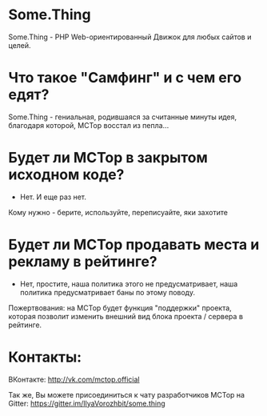 # Some.Thing
Some.Thing - PHP Web-ориентированный Движок для любых сайтов и целей.

# Что такое "Самфинг" и с чем его едят?
Some.Thing - гениальная, родившаяся за считанные минуты идея, благодаря которой, MCTop восстал из пепла... 

# Будет ли MCTop в закрытом исходном коде?
- Нет. И еще раз нет. 

Кому нужно - берите, используйте, переписуайте, яки захотите

# Будет ли MCTop продавать места и рекламу в рейтинге?
- Нет, простите, наша политика этого не предусматривает, наша политика предусматривает баны по этому поводу.

Пожертвования: на MCTop будет функция "поддержки" проекта, которая позволит изменить внешний вид блока проекта / сервера в рейтинге. 

# Контакты:

ВКонтакте: http://vk.com/mctop.official

Так же, Вы можете присоединиться к чату разработчиков MCTop на Gitter: https://gitter.im/IlyaVorozhbit/some.thing
